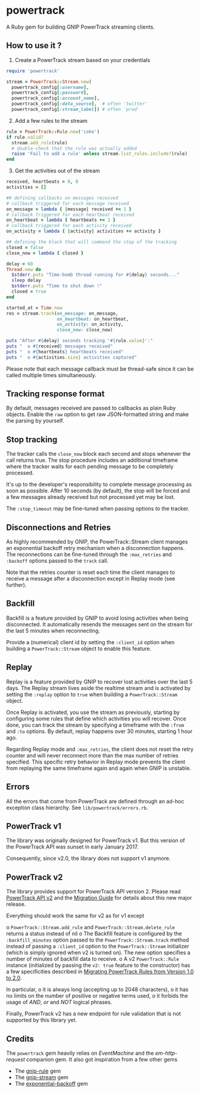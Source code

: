 # powertrack
A Ruby gem for building GNIP PowerTrack streaming clients.

## How to use it ?

1. Create a PowerTrack stream based on your credentials

  ```ruby
  require 'powertrack'

  stream = PowerTrack::Stream.new(
    powertrack_config[:username],
    powertrack_config[:password],
    powertrack_config[:account_name],
    powertrack_config[:data_source],  # often 'twitter'
    powertrack_config[:stream_label]) # often 'prod'
  ```

2. Add a few rules to the stream

  ```ruby
  rule = PowerTrack::Rule.new('coke')
  if rule.valid?
    stream.add_rule(rule)
    # double-check that the rule was actually added
    raise 'Fail to add a rule' unless stream.list_rules.include?(rule)
  end
  ```

3. Get the activities out of the stream

  ```ruby
  received, heartbeats = 0, 0
  activities = []

  ## defining callbacks on messages received
  # callback triggered for each message received
  on_message = lambda { |message| received += 1 }
  # callback triggered for each heartbeat received
  on_heartbeat = lambda { heartbeats += 1 }
  # callback triggered for each activity received
  on_activity = lambda { |activity| activities += activity }

  ## defining the block that will command the stop of the tracking
  closed = false
  close_now = lambda { closed }

  delay = 60
  Thread.new do
    $stderr.puts "Time-bomb thread running for #{delay} seconds..."
    sleep delay
    $stderr.puts "Time to shut down !"
    closed = true
  end

  started_at = Time.now
  res = stream.track(on_message: on_message,
                     on_heartbeat: on_heartbeat,
                     on_activity: on_activity,
                     close_now: close_now)

  puts "After #{delay} seconds tracking '#{rule.value}':"
  puts "  o #{received} messages received"
  puts "  o #{heartbeats} heartbeats received"
  puts "  o #{activities.size} activities captured"
  ```

Please note that each message callback must be thread-safe since it can be called
multiple times simultaneously.

## Tracking response format

By default, messages received are passed to callbacks as plain Ruby objects. Enable
the ```raw``` option to get raw JSON-formatted string and make the parsing by
yourself.

## Stop tracking

The tracker calls the ```close_now``` block each second and stops whenever the call
returns true. The stop procedure includes an additional timeframe where the tracker
waits for each pending message to be completely processed.

It's up to the developer's responsibility to complete message processing as soon as
possible. After 10 seconds (by default), the stop will be forced and a few messages
already received but not processed yet may be lost.

The ```:stop_timeout``` may be fine-tuned when passing options to the tracker.

## Disconnections and Retries

As highly recommended by GNIP, the PowerTrack::Stream client manages an exponential
backoff retry mechanism when a disconnection happens. The reconnections can be
fine-tuned through the ```:max_retries``` and ```:backoff``` options passed to
the ```track``` call.

Note that the retries counter is reset each time the client manages to receive
a message after a disconnection except in Replay mode (see further).

## Backfill

Backfill is a feature provided by GNIP to avoid losing activities when being
disconnected. It automatically resends the messages sent on the stream for the
last 5 minutes when reconnecting.

Provide a (numerical) client id by setting the ```:client_id``` option when
building a ```PowerTrack::Stream``` object to enable this feature.

## Replay

Replay is a feature provided by GNIP to recover lost activities over the last
5 days. The Replay stream lives aside the realtime stream and is activated
by setting the ```:replay``` option to ```true``` when building a ```PowerTrack::Stream```
object.

Once Replay is activated, you use the stream as previously, starting by
configuring some rules that define which activities you will recover. Once done,
you can track the stream by specifying a timeframe with the ```:from```
and ```:to``` options. By default, replay happens over 30 minutes, starting 1
hour ago.

Regarding Replay mode and ```:max_retries```, the client does not reset the
retry counter and will never reconnect more than the max number of retries
specified. This specific retry behavior in Replay mode prevents the client from
replaying the same timeframe again and again when GNIP is unstable.

## Errors

All the errors that come from PowerTrack are defined through an ad-hoc exception
class hierarchy. See ```lib/powertrack/errors.rb```.

## PowerTrack v1

The library was originally designed for PowerTrack v1. But this version of the
PowerTrack API was sunset in early January 2017.

Consequently, since v2.0, the library does not support v1 anymore.

## PowerTrack v2

The library provides support for PowerTrack API version 2. Please read
[PowerTrack API v2](http://support.gnip.com/apis/powertrack2.0/index.html) and
the [Migration Guide](http://support.gnip.com/apis/powertrack2.0/transition.html)
for details about this new major release.

Everything should work the same for v2 as for v1 except

o ```PowerTrack::Stream.add_rule``` and ```PowerTrack::Stream.delete_rule```
  returns a status instead of nil
o The Backfill feature is configured by the ```:backfill_minutes``` option passed
  to the ```PowerTrack::Stream.track``` method instead of passing a ```:client_id```
  option to the ```PowerTrack::Stream``` initializer (which is simply ignored
  when v2 is turned on). The new option specifies a number of minutes of backfill
  data to receive.
o A v2 ```PowerTrack::Rule``` instance (initialized by passing the ```v2: true```
  feature to the constructor) has a few specificities described in
  [Migrating PowerTrack Rules from Version 1.0 to 2.0](http://support.gnip.com/articles/migrating-powertrack-rules.html).

  In particular,
  o it is always long (accepting up to 2048 characters),
  o it has no limits on the number of positive or negative terms used,
  o it forbids the usage of *AND*, *or* and *NOT* logical phrases.

Finally, PowerTrack v2 has a new endpoint for rule validation that is not
supported by this library yet.

## Credits

The ```powertrack``` gem heavily relies on *EventMachine* and the *em-http-request*
companion gem. It also got inspiration from a few other gems

* The [gnip-rule](https://github.com/singlebrook/gnip-rule) gem
* The [gnip-stream](https://github.com/rweald/gnip-stream) gem
* The [exponential-backoff](https://github.com/pawelpacana/exponential-backoff) gem
